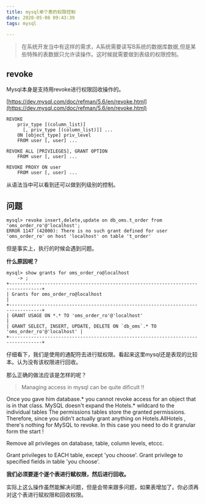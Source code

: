 ```yaml
---
title: mysql单个表的权限控制
date: 2020-05-08 09:43:39
tags: mysql

---
```


> 在系统开发当中有这样的需求，A系统需要读写B系统的数据库数据,但是某些特殊的表数据只允许读操作。这时候就需要做到表级的权限控制。

<!-- more -->


## revoke

Mysql本身是支持用revoke进行权限回收操作的。

[https://dev.mysql.com/doc/refman/5.6/en/revoke.html](https://dev.mysql.com/doc/refman/5.6/en/revoke.html)

```
REVOKE
    priv_type [(column_list)]
      [, priv_type [(column_list)]] ...
    ON [object_type] priv_level
    FROM user [, user] ...

REVOKE ALL [PRIVILEGES], GRANT OPTION
    FROM user [, user] ...

REVOKE PROXY ON user
    FROM user [, user] ...
```
从语法当中可以看到还可以做到列级别的控制。


## 问题

```
mysql> revoke insert,delete,update on db_oms.t_order from 'oms_order_ro'@'localhost';
ERROR 1147 (42000): There is no such grant defined for user 'oms_order_ro' on host 'localhost' on table 't_order'
```

但是事实上，执行的时候会遇到问题。

**什么原因呢？**

```
mysql> show grants for oms_order_ro@localhost
    -> ;
+----------------------------------------------------------------------------------+
| Grants for oms_order_ro@localhost                                                |
+----------------------------------------------------------------------------------+
| GRANT USAGE ON *.* TO 'oms_order_ro'@'localhost'                                 |
| GRANT SELECT, INSERT, UPDATE, DELETE ON `db_oms`.* TO 'oms_order_ro'@'localhost' |
+----------------------------------------------------------------------------------+
```
仔细看下，我们是使用的通配符去进行赋权限。看起来这里mysql还是表现的比较本。认为没有该权限进行回收。

那么正确的做法应该是怎样的呢？


> Managing access in mysql can be quite dificult !!

Once you gave him database.* you cannot revoke access for an object that is in that class. MySQL doesn't expand the Hotels.* wildcard to the individual tables The permissions tables store the granted permissions. Therefore, since you didn't actually grant anything on Hotels.AllHotels , there's nothing for MySQL to revoke. In this case you need to do it granular form the start !

Remove all privileges on database, table, column levels, etccc.

Grant privileges to EACH table, except 'you choose'.
Grant privilege to specified fields in table 'you choose'.

**我们必须要逐个逐个表进行赋权限，然后进行回收。**

实际上这么操作虽然能解决问题，但是会带来跟多问题，如果表增加了。你必须再对这个表进行赋权限和回收权限。


